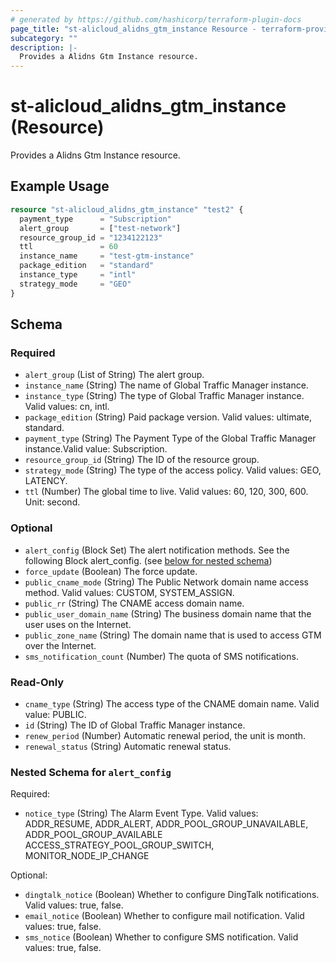 ```yaml
---
# generated by https://github.com/hashicorp/terraform-plugin-docs
page_title: "st-alicloud_alidns_gtm_instance Resource - terraform-provider-st-alicloud"
subcategory: ""
description: |-
  Provides a Alidns Gtm Instance resource.
---
```


# st-alicloud_alidns_gtm_instance (Resource)

Provides a Alidns Gtm Instance resource.

## Example Usage

```terraform
resource "st-alicloud_alidns_gtm_instance" "test2" {
  payment_type      = "Subscription"
  alert_group       = ["test-network"]
  resource_group_id = "1234122123"
  ttl               = 60
  instance_name     = "test-gtm-instance"
  package_edition   = "standard"
  instance_type     = "intl"
  strategy_mode     = "GEO"
}
```

<!-- schema generated by tfplugindocs -->
## Schema

### Required

- `alert_group` (List of String) The alert group.
- `instance_name` (String) The name of Global Traffic Manager instance.
- `instance_type` (String) The type of Global Traffic Manager instance. Valid values: cn, intl.
- `package_edition` (String) Paid package version. Valid values: ultimate, standard.
- `payment_type` (String) The Payment Type of the Global Traffic Manager instance.Valid value: Subscription.
- `resource_group_id` (String) The ID of the resource group.
- `strategy_mode` (String) The type of the access policy. Valid values: GEO, LATENCY.
- `ttl` (Number) The global time to live. Valid values: 60, 120, 300, 600. Unit: second.

### Optional

- `alert_config` (Block Set) The alert notification methods. See the following Block alert_config. (see [below for nested schema](#nestedblock--alert_config))
- `force_update` (Boolean) The force update.
- `public_cname_mode` (String) The Public Network domain name access method. Valid values: CUSTOM, SYSTEM_ASSIGN.
- `public_rr` (String) The CNAME access domain name.
- `public_user_domain_name` (String) The business domain name that the user uses on the Internet.
- `public_zone_name` (String) The domain name that is used to access GTM over the Internet.
- `sms_notification_count` (Number) The quota of SMS notifications.

### Read-Only

- `cname_type` (String) The access type of the CNAME domain name. Valid value: PUBLIC.
- `id` (String) The ID of Global Traffic Manager instance.
- `renew_period` (Number) Automatic renewal period, the unit is month.
- `renewal_status` (String) Automatic renewal status.

<a id="nestedblock--alert_config"></a>
### Nested Schema for `alert_config`

Required:

- `notice_type` (String) The Alarm Event Type. Valid values: ADDR_RESUME, ADDR_ALERT, ADDR_POOL_GROUP_UNAVAILABLE, ADDR_POOL_GROUP_AVAILABLE ACCESS_STRATEGY_POOL_GROUP_SWITCH, MONITOR_NODE_IP_CHANGE

Optional:

- `dingtalk_notice` (Boolean) Whether to configure DingTalk notifications. Valid values: true, false.
- `email_notice` (Boolean) Whether to configure mail notification. Valid values: true, false.
- `sms_notice` (Boolean) Whether to configure SMS notification. Valid values: true, false.
